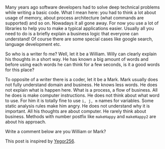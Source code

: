 Many years ago software developers had to solve deep technical problems while 
writing a basic code. What I mean here: you had to think a lot about usage of memory,
 about process architecture (what commands are supported) and so on. 
 Nowadays it all gone away. For now you use a lot of libraries to help you to make a 
 typical applications easier. Usually all you need to do is a briefly explain a business 
 logic that everyone can understand! Of course there are some special cases like google 
 search, language development etc.
 
  So who is a writer fo me? Well, let it be a William. Willy can clearly explain his thoughts in a 
  short way. He has known a big amount of words and before using each words he can think 
  for a few seconds, is it a good words for this place?
  
  To opposite of a writer there is a coder, let it be a Mark. Mark usually does not fully understand domain and
  business. He knows less words. He does not explain what is happen here. What is a process,
  a flow of business. All he does is make computer instructions. He does not think about what
   word to use. For him it is totally fine to use `i, j, m` names for variables. Some static
   analysis rules make him angry. He does not understand why it is important. All his thoughts are
   about computer. He rarely think about business. Methods with number postfix like `makeHappy`
    and `makeHappy2` are about his approach. 

  Write a comment below are you William or Mark?
  
This post is inspired by [Yegor256](http://www.yegor256.com/2018/01/23/sociotech-skills.html).<br>
